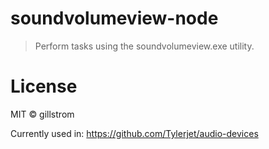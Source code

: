 # soundvolumeview-node
>Perform tasks using the soundvolumeview.exe utility.

# License
MIT © gillstrom

Currently used in: https://github.com/Tylerjet/audio-devices
